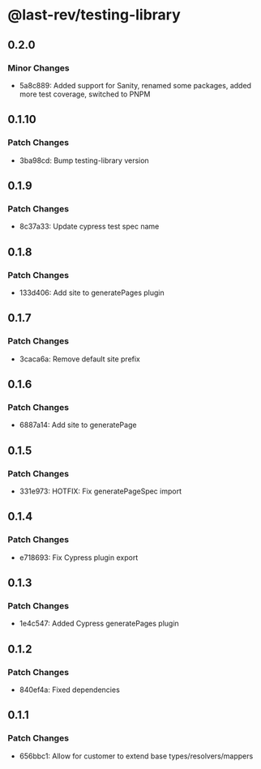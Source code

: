 # @last-rev/testing-library

## 0.2.0

### Minor Changes

- 5a8c889: Added support for Sanity, renamed some packages, added more test coverage, switched to PNPM

## 0.1.10

### Patch Changes

- 3ba98cd: Bump testing-library version

## 0.1.9

### Patch Changes

- 8c37a33: Update cypress test spec name

## 0.1.8

### Patch Changes

- 133d406: Add site to generatePages plugin

## 0.1.7

### Patch Changes

- 3caca6a: Remove default site prefix

## 0.1.6

### Patch Changes

- 6887a14: Add site to generatePage

## 0.1.5

### Patch Changes

- 331e973: HOTFIX: Fix generatePageSpec import

## 0.1.4

### Patch Changes

- e718693: Fix Cypress plugin export

## 0.1.3

### Patch Changes

- 1e4c547: Added Cypress generatePages plugin

## 0.1.2

### Patch Changes

- 840ef4a: Fixed dependencies

## 0.1.1

### Patch Changes

- 656bbc1: Allow for customer to extend base types/resolvers/mappers
